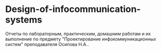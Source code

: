 # Design-of-infocommunication-systems
Отчеты по лабораторным, практическим, домашним работам и их выполнение по предмету "Проектирование инфокоммуникационных систем" преподавателя Осипова Н.А..
